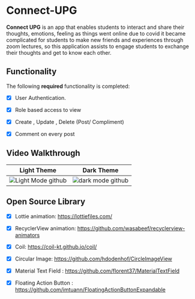 # Connect-UPG

**Connect UPG** is an app that enables students to interact and share their thoughts, emotions, feeling as things went online due to covid it became complicated for students to make new friends and experiences through zoom lectures, so this application assists to engage students to exchange their thoughts and get to know each other.

## Functionality  

The following **required** functionality is completed:

* [x] User Authentication.
* [x] Role based access to view 
* [x] Create , Update , Delete (Post/ Compliment) 
* [x] Comment on every post


## Video Walkthrough

Light Theme             |  Dark Theme
:-------------------------:|:-------------------------:
![Light Mode github](https://user-images.githubusercontent.com/73629899/149972431-eea15137-e3d8-44af-9389-242c54b50c51.gif)|![dark mode github](https://user-images.githubusercontent.com/73629899/149972399-21a81316-15d7-4272-b912-40546ff7f21d.gif)

## Open Source Library
* [x] Lottie animation: https://lottiefiles.com/ 
* [x] RecyclerView animation: https://github.com/wasabeef/recyclerview-animators
* [x] Coil: https://coil-kt.github.io/coil/  
* [x] Circular Image: https://github.com/hdodenhof/CircleImageView 
* [x] Material Text Field : https://github.com/florent37/MaterialTextField
* [x] Floating Action Button : https://github.com/imtuann/FloatingActionButtonExpandable  

